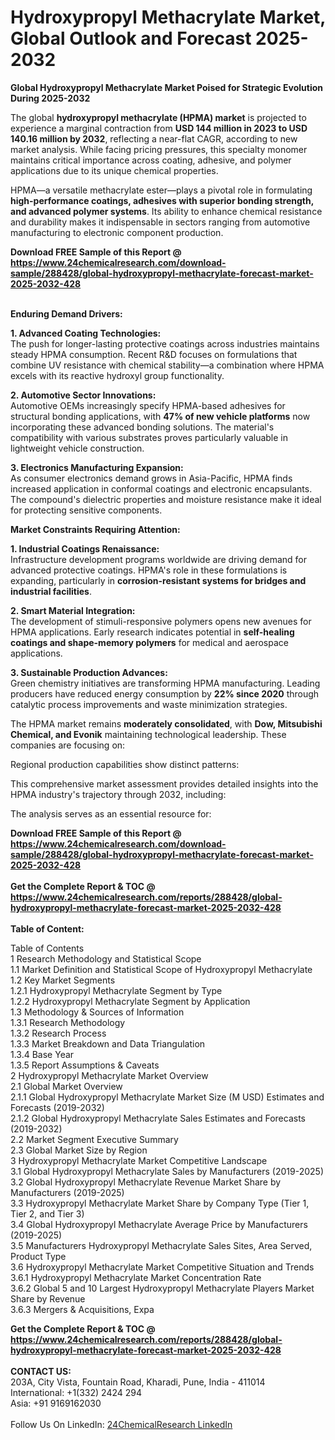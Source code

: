 <h1>Hydroxypropyl Methacrylate Market, Global Outlook and Forecast 2025-2032</h1><p><strong>Global Hydroxypropyl Methacrylate Market Poised for Strategic Evolution During 2025-2032</strong></p><p>The global <strong>hydroxypropyl methacrylate (HPMA) market</strong> is projected to experience a marginal contraction from <strong>USD 144 million in 2023 to USD 140.16 million by 2032</strong>, reflecting a near-flat CAGR, according to new market analysis. While facing pricing pressures, this specialty monomer maintains critical importance across coating, adhesive, and polymer applications due to its unique chemical properties.</p><p>HPMA—a versatile methacrylate ester—plays a pivotal role in formulating <strong>high-performance coatings, adhesives with superior bonding strength, and advanced polymer systems</strong>. Its ability to enhance chemical resistance and durability makes it indispensable in sectors ranging from automotive manufacturing to electronic component production.</p><div><b>Download FREE Sample of this Report @ 
            <a href="https://www.24chemicalresearch.com/download-sample/288428/global-hydroxypropyl-methacrylate-forecast-market-2025-2032-428">
            https://www.24chemicalresearch.com/download-sample/288428/global-hydroxypropyl-methacrylate-forecast-market-2025-2032-428</a></b></div><br><p><strong>Enduring Demand Drivers:</strong></p><p><strong>1. Advanced Coating Technologies:</strong><br>
The push for longer-lasting protective coatings across industries maintains steady HPMA consumption. Recent R&amp;D focuses on formulations that combine UV resistance with chemical stability—a combination where HPMA excels with its reactive hydroxyl group functionality.</p><p><strong>2. Automotive Sector Innovations:</strong><br>
Automotive OEMs increasingly specify HPMA-based adhesives for structural bonding applications, with <strong>47% of new vehicle platforms</strong> now incorporating these advanced bonding solutions. The material's compatibility with various substrates proves particularly valuable in lightweight vehicle construction.</p><p><strong>3. Electronics Manufacturing Expansion:</strong><br>
As consumer electronics demand grows in Asia-Pacific, HPMA finds increased application in conformal coatings and electronic encapsulants. The compound's dielectric properties and moisture resistance make it ideal for protecting sensitive components.</p><p><strong>Market Constraints Requiring Attention:</strong></p><p><strong>1. Industrial Coatings Renaissance:</strong><br>
Infrastructure development programs worldwide are driving demand for advanced protective coatings. HPMA's role in these formulations is expanding, particularly in <strong>corrosion-resistant systems for bridges and industrial facilities</strong>.</p><p><strong>2. Smart Material Integration:</strong><br>
The development of stimuli-responsive polymers opens new avenues for HPMA applications. Early research indicates potential in <strong>self-healing coatings and shape-memory polymers</strong> for medical and aerospace applications.</p><p><strong>3. Sustainable Production Advances:</strong><br>
Green chemistry initiatives are transforming HPMA manufacturing. Leading producers have reduced energy consumption by <strong>22% since 2020</strong> through catalytic process improvements and waste minimization strategies.</p><p>The HPMA market remains <strong>moderately consolidated</strong>, with <strong>Dow, Mitsubishi Chemical, and Evonik</strong> maintaining technological leadership. These companies are focusing on:</p><p>Regional production capabilities show distinct patterns:</p><p>This comprehensive market assessment provides detailed insights into the HPMA industry's trajectory through 2032, including:
</p><p>The analysis serves as an essential resource for:
</p><div><b>Download FREE Sample of this Report @ 
            <a href="https://www.24chemicalresearch.com/download-sample/288428/global-hydroxypropyl-methacrylate-forecast-market-2025-2032-428">
            https://www.24chemicalresearch.com/download-sample/288428/global-hydroxypropyl-methacrylate-forecast-market-2025-2032-428</a></b></div><br><div><b>Get the Complete Report & TOC @ 
            <a href="https://www.24chemicalresearch.com/reports/288428/global-hydroxypropyl-methacrylate-forecast-market-2025-2032-428">
            https://www.24chemicalresearch.com/reports/288428/global-hydroxypropyl-methacrylate-forecast-market-2025-2032-428</a></b></div><br>
            <b>Table of Content:</b><p>Table of Contents<br />
1 Research Methodology and Statistical Scope<br />
1.1 Market Definition and Statistical Scope of Hydroxypropyl Methacrylate<br />
1.2 Key Market Segments<br />
1.2.1 Hydroxypropyl Methacrylate Segment by Type<br />
1.2.2 Hydroxypropyl Methacrylate Segment by Application<br />
1.3 Methodology & Sources of Information<br />
1.3.1 Research Methodology<br />
1.3.2 Research Process<br />
1.3.3 Market Breakdown and Data Triangulation<br />
1.3.4 Base Year<br />
1.3.5 Report Assumptions & Caveats<br />
2 Hydroxypropyl Methacrylate Market Overview<br />
2.1 Global Market Overview<br />
2.1.1 Global Hydroxypropyl Methacrylate Market Size (M USD) Estimates and Forecasts (2019-2032)<br />
2.1.2 Global Hydroxypropyl Methacrylate Sales Estimates and Forecasts (2019-2032)<br />
2.2 Market Segment Executive Summary<br />
2.3 Global Market Size by Region<br />
3 Hydroxypropyl Methacrylate Market Competitive Landscape<br />
3.1 Global Hydroxypropyl Methacrylate Sales by Manufacturers (2019-2025)<br />
3.2 Global Hydroxypropyl Methacrylate Revenue Market Share by Manufacturers (2019-2025)<br />
3.3 Hydroxypropyl Methacrylate Market Share by Company Type (Tier 1, Tier 2, and Tier 3)<br />
3.4 Global Hydroxypropyl Methacrylate Average Price by Manufacturers (2019-2025)<br />
3.5 Manufacturers Hydroxypropyl Methacrylate Sales Sites, Area Served, Product Type<br />
3.6 Hydroxypropyl Methacrylate Market Competitive Situation and Trends<br />
3.6.1 Hydroxypropyl Methacrylate Market Concentration Rate<br />
3.6.2 Global 5 and 10 Largest Hydroxypropyl Methacrylate Players Market Share by Revenue<br />
3.6.3 Mergers & Acquisitions, Expa</p><div><b>Get the Complete Report & TOC @ 
            <a href="https://www.24chemicalresearch.com/reports/288428/global-hydroxypropyl-methacrylate-forecast-market-2025-2032-428">
            https://www.24chemicalresearch.com/reports/288428/global-hydroxypropyl-methacrylate-forecast-market-2025-2032-428</a></b></div><br><b>CONTACT US:</b><br>
            203A, City Vista, Fountain Road, Kharadi, Pune, India - 411014<br>
            International: +1(332) 2424 294<br>
            Asia: +91 9169162030 <br><br>
            Follow Us On LinkedIn: <a href="https://www.linkedin.com/company/24chemicalresearch/">24ChemicalResearch LinkedIn</a>